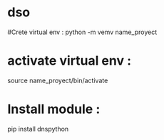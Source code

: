 # dso
#Crete virtual env :
python -m vemv name_proyect
# activate virtual env : 
source name_proyect/bin/activate
# Install module : 
pip install dnspython
